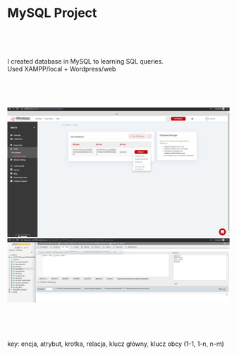 # MySQL Project
<br><br><br>

I created database in MySQL to learning SQL queries. 
<br>
Used XAMPP/local + Wordpress/web 

<br><br><br>

![alt text](/img/database.jpg "pic1")
![alt text](/img/database2.jpg "pic2")

<br><br><br><br>
key: encja, atrybut, krotka, relacja, klucz główny, klucz obcy (1-1, 1-n, n-m)

